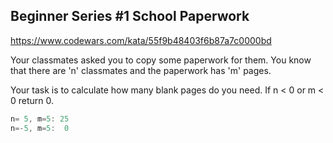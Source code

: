 ## Beginner Series #1 School Paperwork

https://www.codewars.com/kata/55f9b48403f6b87a7c0000bd

Your classmates asked you to copy some paperwork for them. You know that there are 'n' classmates and the paperwork has 'm' pages.

Your task is to calculate how many blank pages do you need. If n < 0 or m < 0 return 0.

```js
n= 5, m=5: 25
n=-5, m=5:  0
```
